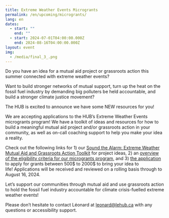 ```yaml
---
title: Extreme Weather Events Microgrants
permalink: /en/upcoming/microgrants/
lang: en
dates:
  - start: ""
    end: ""
  - start: 2024-07-01T04:00:00.000Z
    end: 2024-08-16T04:00:00.000Z
layout: event
img:
  - /media/final_3_.png
---
```

Do you have an idea for a mutual aid project or grassroots action this summer connected with extreme weather events? 

Want to build stronger networks of mutual support, turn up the heat on the fossil fuel industry by demanding big polluters be held accountable, and build a stronger climate justice movement? 

The HUB is excited to announce we have some NEW resources for you!

We are accepting applications to the HUB’s Extreme Weather Events microgrants program! We have a toolkit of ideas and resources for how to build a meaningful mutual aid project and/or grassroots action in your community, as well as on-call coaching support to help you make your idea a reality. 

Check out the following links for 1) our [Sound the Alarm: Extreme Weather Mutual Aid and Grassroots Action Toolkit](https://docs.google.com/document/d/18dPytWqwbQQnv5nMRFRn97upGdDLt1dfxwXInf1vXb4/edit?usp=sharing) for project ideas, 2) an [overview of the eligibility criteria for our microgrants program](https://docs.google.com/document/d/1PxhtL90Bn-nMfQcVHXmH9NU-k29opKDn5LAjpq6fzO4/edit?usp=sharing), and 3) [the application](https://cryptpad.fr/form/#/2/form/view/yMKJ6Hfvt0DW3i6UNIWl+91lB0K9M25Zcn2BnGgnutU/) to apply for grants between 500$ to 2000$ to bring your idea to life! Applications will be received and reviewed on a rolling basis through to August 16, 2024. 

Let’s support our communities through mutual aid and use grassroots action to hold the fossil fuel industry accountable for climate crisis-fuelled extreme weather events! 

Please don’t hesitate to contact Léonard at [leonard@lehub.ca](mailto:leonard@lehub.ca) with any questions or accessibility support.